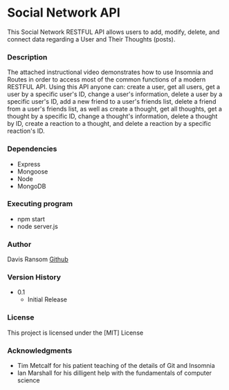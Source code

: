 # Social Network API

This Social Network RESTFUL API allows users to add, modify, delete, and connect data regarding a User and Their Thoughts (posts). 

### Description

The attached instructional video demonstrates how to use Insomnia and Routes in order to access most of the common functions of a modern RESTFUL API. Using this API anyone can: create a user, get all users, get a user by a specific user's ID, change a user's information, delete a user by a specific user's ID, add a new friend to a user's friends list, delete a friend from a user's friends list, as well as create a thought, get all thoughts, get a thought by a specific ID, change a thought's information, delete a thought by ID, create a reaction to a thought, and delete a reaction by a specific reaction's ID.

### Dependencies

* Express
* Mongoose
* Node
* MongoDB

### Executing program

* npm start
* node server.js

### Author

Davis Ransom 
 [Github](https://github.com/DavisRansom)

### Version History

* 0.1
    * Initial Release

### License

This project is licensed under the [MIT] License

### Acknowledgments

* Tim Metcalf for his patient teaching of the details of Git and Insomnia
* Ian Marshall for his dilligent help with the fundamentals of computer science